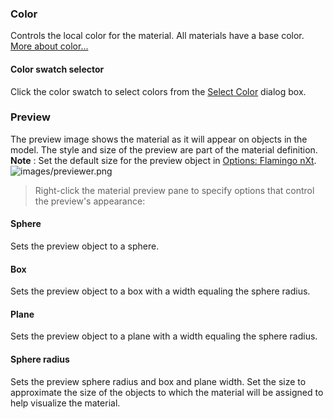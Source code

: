 ﻿### Color
Controls the local color for the material. All materials have a base color. [More about color...](select-color.html) 

#### Color swatch selector
Click the color swatch to select colors from the [Select Color](select-color.html) dialog box.

### Preview
The preview image shows the material as it will appear on objects in the model. The style and size of the preview are part of the material definition.
 **Note** : Set the default size for the preview object in [Options: Flamingo nXt](options-flamingo.html).
![images/previewer.png](images/previewer.png)

>Right-click the material preview pane to specify options that control the preview's appearance:

#### Sphere
Sets the preview object to a sphere.

#### Box
Sets the preview object to a box with a width equaling the sphere radius.

#### Plane
Sets the preview object to a plane with a width equaling the sphere radius.

#### Sphere radius
Sets the preview sphere radius and box and plane width. Set the size to approximate the size of the objects to which the material will be assigned to help visualize the material.
